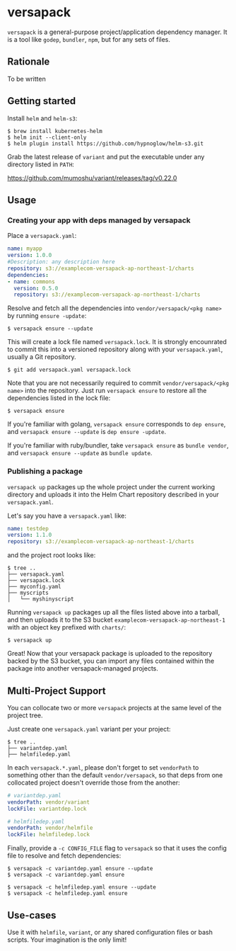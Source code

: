 # versapack

`versapack` is a general-purpose project/application dependency manager. It is a tool like `godep`, `bundler`, `npm`, but for any sets of files.

## Rationale

To be written

## Getting started

Install `helm` and `helm-s3`:

```
$ brew install kubernetes-helm
$ helm init --client-only
$ helm plugin install https://github.com/hypnoglow/helm-s3.git
```

Grab the latest release of `variant` and put the executable under any directory listed in `PATH`:

https://github.com/mumoshu/variant/releases/tag/v0.22.0

## Usage

### Creating your app with deps managed by versapack

Place a `versapack.yaml`:

```yaml
name: myapp
version: 1.0.0
#Description: any description here
repository: s3://examplecom-versapack-ap-northeast-1/charts
dependencies:
- name: commons
  version: 0.5.0
  repository: s3://examplecom-versapack-ap-northeast-1/charts
```

Resolve and fetch all the dependencies into `vendor/versapack/<pkg name>` by running `ensure -update`:

```
$ versapack ensure --update
```

This will create a lock file named `versapack.lock`. It is strongly encounrated to commit this into a versioned repository along with your `versapack.yaml`, usually a Git repository.

```
$ git add versapack.yaml versapack.lock
```

Note that you are not necessarily required to commit `vendor/versapack/<pkg name>` into the repository. Just run `versapack ensure` to restore all the dependencies listed in the lock file:

```
$ versapack ensure
```

If you're familiar with golang, `versapack ensure` corresponds to `dep ensure`, and `versapack ensure --update` is `dep ensure -update`.

If you're familiar with ruby/bundler, take `versapack ensure` as `bundle vendor`, and `versapack ensure --update` as `bundle update`.

### Publishing a package

`versapack up` packages up the whole project under the current working directory and uploads it into the Helm Chart repository described in your `versapack.yaml`.

Let's say you have a `versapack.yaml` like:

```yaml
name: testdep
version: 1.1.0
repository: s3://examplecom-versapack-ap-northeast-1/charts
```

and the project root looks like:

```console
$ tree ..
├── versapack.yaml
├── versapack.lock
├── myconfig.yaml
├── myscripts
│   └── myshinyscript
```

Running `versapack up` packages up all the files listed above into a tarball, and then uploads it to the S3 bucket `examplecom-versapack-ap-northeast-1` with an object key prefixed with `charts/`:

```
$ versapack up
```

Great! Now that your versapack package is uploaded to the repository backed by the S3 bucket, you can import any files contained within the package into another versapack-managed projects.

## Multi-Project Support

You can collocate two or more `versapack` projects at the same level of the project tree.

Just create one `versapack.yaml` variant per your project:

```console
$ tree ..
├── variantdep.yaml
├── helmfiledep.yaml
```

In each `versapack.*.yaml`, please don't forget to set `vendorPath` to something other than the default `vendor/versapack`, so that deps from one collocated project doesn't override those from the another:

```yaml
# variantdep.yaml
vendorPath: vendor/variant
lockFile: variantdep.lock
```

```yaml
# helmfiledep.yaml
vendorPath: vendor/helmfile
lockFile: helmfiledep.lock
```

Finally, provide a `-c CONFIG_FILE` flag to `versapack` so that it uses the config file to resolve and fetch dependencies:

```console
$ versapack -c variantdep.yaml ensure --update
$ versapack -c variantdep.yaml ensure

$ versapack -c helmfiledep.yaml ensure --update
$ versapack -c helmfiledep.yaml ensure
```

## Use-cases

Use it with `helmfile`, `variant`, or any shared configuration files or bash scripts. Your imagination is the only limit!
